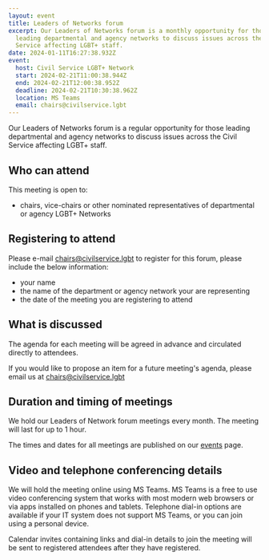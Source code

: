```yaml
---
layout: event
title: Leaders of Networks forum
excerpt: Our Leaders of Networks forum is a monthly opportunity for those
  leading departmental and agency networks to discuss issues across the Civil
  Service affecting LGBT+ staff.
date: 2024-01-11T16:27:38.932Z
event:
  host: Civil Service LGBT+ Network
  start: 2024-02-21T11:00:38.944Z
  end: 2024-02-21T12:00:38.952Z
  deadline: 2024-02-21T10:30:38.962Z
  location: MS Teams
  email: chairs@civilservice.lgbt
---
```

Our Leaders of Networks forum is a regular opportunity for those leading departmental and agency networks to discuss issues across the Civil Service affecting LGBT+ staff.

## Who can attend

This meeting is open to:

- chairs, vice-chairs or other nominated representatives of departmental or agency LGBT+ Networks

## Registering to attend

Please e-mail <chairs@civilservice.lgbt> to register for this forum, please include the below information:

- your name
- the name of the department or agency network your are representing
- the date of the meeting you are registering to attend

## What is discussed

The agenda for each meeting will be agreed in advance and circulated directly to attendees.

If you would like to propose an item for a future meeting's agenda, please email us at <chairs@civilservice.lgbt>

## Duration and timing of meetings

We hold our Leaders of Network forum meetings every month. The meeting will last for up to 1 hour.

The times and dates for all meetings are published on our [events](/events) page.

## Video and telephone conferencing details

We will hold the meeting online using MS Teams. MS Teams is a free to use video conferencing system that works with most modern web browsers or via apps installed on phones and tablets. Telephone dial-in options are available if your IT system does not support MS Teams, or you can join using a personal device.

Calendar invites containing links and dial-in details to join the meeting will be sent to registered attendees after they have registered.
